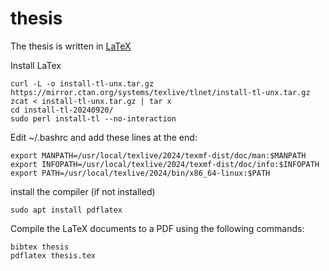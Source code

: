 # thesis

The thesis is written in [LaTeX](https://www.tug.org/texlive/quickinstall.html)

Install LaTex
```
curl -L -o install-tl-unx.tar.gz https://mirror.ctan.org/systems/texlive/tlnet/install-tl-unx.tar.gz
zcat < install-tl-unx.tar.gz | tar x
cd install-tl-20240920/
sudo perl install-tl --no-interaction 
```

Edit ~/.bashrc and add these lines at the end: 
```
export MANPATH=/usr/local/texlive/2024/texmf-dist/doc/man:$MANPATH
export INFOPATH=/usr/local/texlive/2024/texmf-dist/doc/info:$INFOPATH
export PATH=/usr/local/texlive/2024/bin/x86_64-linux:$PATH
```

install the compiler (if not installed)
```
sudo apt install pdflatex
```

Compile the LaTeX documents to a PDF using the following commands: 
```
bibtex thesis
pdflatex thesis.tex 
``` 
